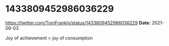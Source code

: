 # 1433809452986036229
https://twitter.com/TomFrankly/status/1433809452986036229
**Date:** 2021-09-03

Joy of achievement > joy of consumption
